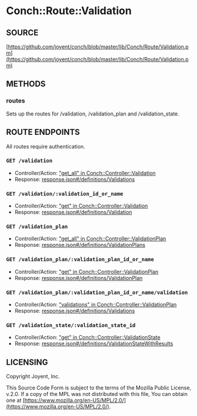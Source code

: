 # Conch::Route::Validation

## SOURCE

[https://github.com/joyent/conch/blob/master/lib/Conch/Route/Validation.pm](https://github.com/joyent/conch/blob/master/lib/Conch/Route/Validation.pm)

## METHODS

### routes

Sets up the routes for /validation, /validation\_plan and /validation\_state.

## ROUTE ENDPOINTS

All routes require authentication.

### `GET /validation`

- Controller/Action: ["get\_all" in Conch::Controller::Validation](../modules/Conch%3A%3AController%3A%3AValidation#get_all)
- Response: [response.json#/definitions/Validations](../json-schema/response.json#/definitions/Validations)

### `GET /validation/:validation_id_or_name`

- Controller/Action: ["get" in Conch::Controller::Validation](../modules/Conch%3A%3AController%3A%3AValidation#get)
- Response: [response.json#/definitions/Validation](../json-schema/response.json#/definitions/Validation)

### `GET /validation_plan`

- Controller/Action: ["get\_all" in Conch::Controller::ValidationPlan](../modules/Conch%3A%3AController%3A%3AValidationPlan#get_all)
- Response: [response.json#/definitions/ValidationPlans](../json-schema/response.json#/definitions/ValidationPlans)

### `GET /validation_plan/:validation_plan_id_or_name`

- Controller/Action: ["get" in Conch::Controller::ValidationPlan](../modules/Conch%3A%3AController%3A%3AValidationPlan#get)
- Response: [response.json#/definitions/ValidationPlan](../json-schema/response.json#/definitions/ValidationPlan)

### `GET /validation_plan/:validation_plan_id_or_name/validation`

- Controller/Action: ["validations" in Conch::Controller::ValidationPlan](../modules/Conch%3A%3AController%3A%3AValidationPlan#validations)
- Response: [response.json#/definitions/Validations](../json-schema/response.json#/definitions/Validations)

### `GET /validation_state/:validation_state_id`

- Controller/Action: ["get" in Conch::Controller::ValidationState](../modules/Conch%3A%3AController%3A%3AValidationState#get)
- Response: [response.json#/definitions/ValidationStateWithResults](../json-schema/response.json#/definitions/ValidationStateWithResults)

## LICENSING

Copyright Joyent, Inc.

This Source Code Form is subject to the terms of the Mozilla Public License,
v.2.0. If a copy of the MPL was not distributed with this file, You can obtain
one at [https://www.mozilla.org/en-US/MPL/2.0/](https://www.mozilla.org/en-US/MPL/2.0/).
